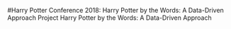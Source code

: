 #Harry Potter Conference 2018: Harry Potter by the Words: A Data-Driven Approach Project
Harry Potter by the Words: A Data-Driven Approach
